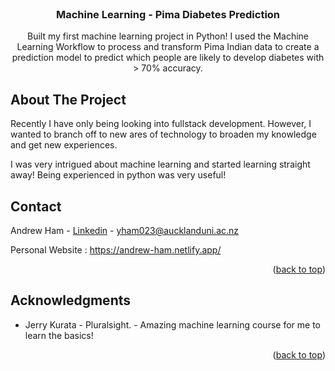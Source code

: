 

<br />
<div align="center">

<h3 align="center">Machine Learning - Pima Diabetes Prediction</h3>

  <p align="center">
    Built my first machine learning project in Python! I used the Machine Learning Workflow to process and transform Pima Indian data to create a prediction model to predict which people are likely to develop diabetes with > 70% accuracy.
    <br />
  </p>
</div>


<!-- ABOUT THE PROJECT -->
## About The Project
Recently I have only being looking into fullstack development. However, I wanted to branch off to new ares of technology to broaden my knowledge and get new experiences.
<p> I was very intrigued about machine learning and started learning straight away! Being experienced in python was very useful!


<!-- CONTACT -->
## Contact

Andrew Ham - [Linkedin](https://www.linkedin.com/in/andrew-ham00/) - yham023@aucklanduni.ac.nz

Personal Website : https://andrew-ham.netlify.app/

<p align="right">(<a href="#readme-top">back to top</a>)</p>



<!-- ACKNOWLEDGMENTS -->
## Acknowledgments

* Jerry Kurata - Pluralsight. - Amazing machine learning course for me to learn the basics!

<p align="right">(<a href="#readme-top">back to top</a>)</p>

